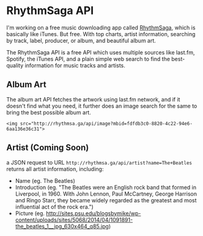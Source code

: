 RhythmSaga API
==============

I'm working on a free music downloading app called [RhythmSaga](http://rhythmsa.ga), which is basically like iTunes. But free. With top charts, artist information, searching by track, label, producer, or album, and beautiful album art.

The RhythmSaga API is a free API which uses multiple sources like last.fm, Spotify, the iTunes API, and a plain simple web search to find the best-quality information for music tracks and artists.

Album Art
---------

The album art API fetches the artwork using last.fm network, and if it doesn't find what you need, it further does an image search for the same to bring the best possible album art.

`<img src="http://rhythmsa.ga/api/image?mbid=fdfdb3c0-8820-4c22-94e6-6aa136e36c31">`

Artist (Coming Soon) 
--------------------

a JSON request to URL `http://rhythmsa.ga/api/artist?name=The+Beatles` returns all artist information, including:
- Name (eg. The Beatles)
- Introduction (eg. "The Beatles were an English rock band that formed in Liverpool, in 1960. With John Lennon, Paul McCartney, George Harrison and Ringo Starr, they became widely regarded as the greatest and most influential act of the rock era.")
- Picture (eg. http://sites.psu.edu/blogsbymike/wp-content/uploads/sites/5068/2014/04/1091891-the_beatles_1__jpg_630x464_q85.jpg)
